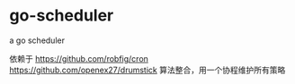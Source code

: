 # go-scheduler
a go scheduler

依赖于 
https://github.com/robfig/cron
https://github.com/openex27/drumstick 
算法整合，用一个协程维护所有策略
